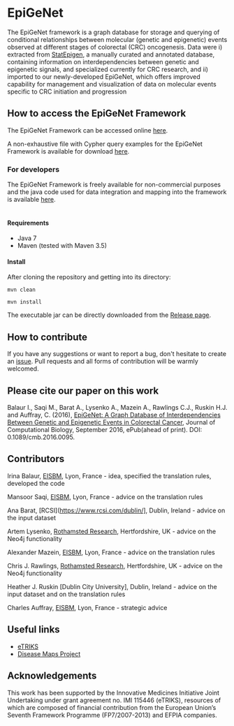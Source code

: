 # EpiGeNet

The EpiGeNet framework is a graph database for storage and querying of conditional relationships between molecular (genetic and epigenetic) events observed at different stages of colorectal (CRC) oncogenesis. Data were i) extracted from <a href="http://statepigen.sci-sym.dcu.ie/index.php">StatEpigen</a>, a manually curated and annotated database, containing information on interdependencies between genetic and epigenetic signals, and specialized currently for CRC research, and ii) imported to our newly-developed EpiGeNet, which offers improved capability for management and visualization of data on molecular events specific to CRC initiation and progression

## How to access the EpiGeNet Framework
The EpiGeNet Framework can be accessed online <a href="https://diseaseknowledgebase.etriks.org/epigenet/browser/"> here</a>.

A non-exhaustive file with Cypher query examples for the EpiGeNet Framework is available for download <a href="https://github.com/ibalaur/EpiGeNet/tree/master/sample%20queries"> here</a>.
	
### For developers
The EpiGeNet Framework is freely available for non-commercial purposes and the java code used for data integration and mapping into the  framework is available <a href="https://github.com/ibalaur/EpiGeNet">here</a>.<br><br>
	
#### Requirements
 - Java 7 
 - Maven (tested with Maven 3.5)

#### Install
After cloning the repository and getting into its directory:

`mvn clean`

`mvn install`

The executable jar can be directly downloaded from the [Release page](https://github.com/ibalaur/EpiGeNet/releases).

## How to contribute

If you have any suggestions or want to report a bug, don't hesitate to create an [issue](https://github.com/ibalaur/EpiGeNet/issues). Pull requests and all forms of contribution will be warmly welcomed.

## Please cite our paper on this work
Balaur I., Saqi M., Barat A., Lysenko A., Mazein A., Rawlings C.J., Ruskin H.J. and Auffray, C. (2016), <a href="http://online.liebertpub.com/doi/10.1089/cmb.2016.0095">EpiGeNet: A Graph Database of Interdependencies Between Genetic and Epigenetic Events in Colorectal Cancer</a>, Journal of Computational Biology, September 2016, ePub(ahead of print). DOI: 0.1089/cmb.2016.0095.

## Contributors

Irina Balaur, [EISBM](http://www.eisbm.org/), Lyon, France - idea, specified the translation rules, developed the code

Mansoor Saqi, [EISBM](http://www.eisbm.org/), Lyon, France - advice on the translation rules

Ana Barat, [RCSI](https://www.rcsi.com/dublin/], Dublin, Ireland - advice on the input dataset

Artem Lysenko, [Rothamsted Research](https://www.rothamsted.ac.uk/), Hertfordshire, UK - advice on the Neo4j functionality

Alexander Mazein, [EISBM](http://www.eisbm.org/), Lyon, France - advice on the translation rules

Chris J. Rawlings, [Rothamsted Research](https://www.rothamsted.ac.uk/), Hertfordshire, UK - advice on the Neo4j functionality

Heather J. Ruskin [Dublin City University], Dublin, Ireland - advice on the input dataset and on the translation rules

Charles Auffray, [EISBM](http://www.eisbm.org/), Lyon, France - strategic advice  

## Useful links
 - [eTRIKS](https://www.etriks.org/) 
 - [Disease Maps Project](http://disease-maps.org/) 

## Acknowledgements
This work has been supported by the Innovative Medicines Initiative Joint Undertaking under grant agreement no. IMI 115446 (eTRIKS), resources of which are composed of financial contribution from the European Union’s Seventh Framework Programme (FP7/2007-2013) and EFPIA companies.


